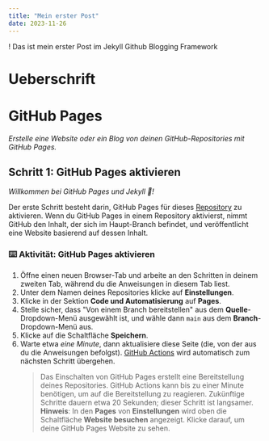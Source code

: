 ```yaml
---
title: "Mein erster Post"
date: 2023-11-26
---
```


! Das ist mein erster Post im Jekyll Github Blogging Framework

# Ueberschrift

# GitHub Pages

_Erstelle eine Website oder ein Blog von deinen GitHub-Repositories mit GitHub Pages._

</header>

<!--
  <<< Autorenhinweise: Schritt 1 >>>
  Wähle 3-5 Schritte für deinen Kurs aus.
  Der erste Schritt ist immer der schwierigste, also wähle etwas Einfaches!
  Verlinke zu docs.github.com für weitere Erklärungen.
  Ermutige Benutzer, neue Tabs für die Schritte zu öffnen!
-->

## Schritt 1: GitHub Pages aktivieren

_Willkommen bei GitHub Pages und Jekyll :tada:!_

Der erste Schritt besteht darin, GitHub Pages für dieses [Repository](https://docs.github.com/en/get-started/quickstart/github-glossary#repository) zu aktivieren. Wenn du GitHub Pages in einem Repository aktivierst, nimmt GitHub den Inhalt, der sich im Haupt-Branch befindet, und veröffentlicht eine Website basierend auf dessen Inhalt.

### :keyboard: Aktivität: GitHub Pages aktivieren

1. Öffne einen neuen Browser-Tab und arbeite an den Schritten in deinem zweiten Tab, während du die Anweisungen in diesem Tab liest.
1. Unter dem Namen deines Repositories klicke auf **Einstellungen**.
1. Klicke in der Sektion **Code und Automatisierung** auf **Pages**.
1. Stelle sicher, dass "Von einem Branch bereitstellen" aus dem **Quelle**-Dropdown-Menü ausgewählt ist, und wähle dann `main` aus dem **Branch**-Dropdown-Menü aus.
1. Klicke auf die Schaltfläche **Speichern**.
1. Warte etwa _eine Minute_, dann aktualisiere diese Seite (die, von der aus du die Anweisungen befolgst). [GitHub Actions](https://docs.github.com/en/actions) wird automatisch zum nächsten Schritt übergehen.
   > Das Einschalten von GitHub Pages erstellt eine Bereitstellung deines Repositories. GitHub Actions kann bis zu einer Minute benötigen, um auf die Bereitstellung zu reagieren. Zukünftige Schritte dauern etwa 20 Sekunden; dieser Schritt ist langsamer.
   > **Hinweis**: In den **Pages** von **Einstellungen** wird oben die Schaltfläche **Website besuchen** angezeigt. Klicke darauf, um deine GitHub Pages Website zu sehen.
